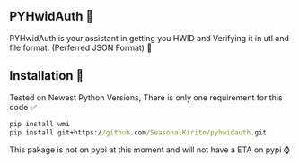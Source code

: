 ## PYHwidAuth 💾
PYHwidAuth is your assistant in getting you HWID and Verifying 
it in utl and file format. (Perferred JSON Format) 🤖
## Installation 📩
Tested on Newest Python Versions, There is only one requirement for this code ✅
```cmd
pip install wmi
pip install git+https://github.com/SeasonalKirito/pyhwidauth.git
```
This pakage is not on pypi at this moment and will not have a ETA on pypi ⌚
